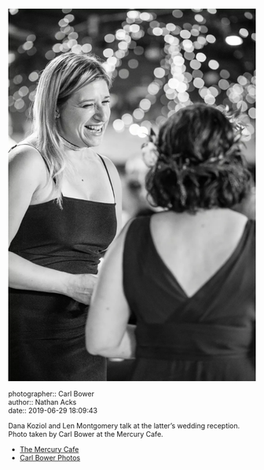 ![Dana Koziol and Len Montgomery talk](assets/2019-06-29-set-3-the-reception-29.webp)

photographer:: Carl Bower  
author:: Nathan Acks  
date:: 2019-06-29 18:09:43

Dana Koziol and Len Montgomery talk at the latter’s wedding reception. Photo taken by Carl Bower at the Mercury Cafe.

* [The Mercury Cafe](http://mercurycafe.com)
* [Carl Bower Photos](https://carlbowerphotos.com)
